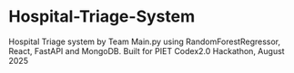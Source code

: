 # Hospital-Triage-System
Hospital Triage system by Team Main.py using RandomForestRegressor, React, FastAPI and MongoDB. Built for PIET Codex2.0 Hackathon, August 2025
